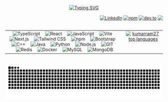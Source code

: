 <p align="center">
  <a href="https://git.io/typing-svg">
    <img src="https://readme-typing-svg.herokuapp.com/?lines=Hello,+There!+👋;This+is+Kumar+....;Nice+to+meet+you!&center=true&size=27" alt="Typing SVG">
  </a>
</p>

<div align="right" style="text-decoration: none;">
  <a href="https://www.linkedin.com/in/kumarsatyasriram" target="_blank">
    <img alt="LinkedIn" title="LinkedIn" height="20" width="20" style="vertical-align: middle;" src="https://www.vectorlogo.zone/logos/linkedin/linkedin-icon.svg"></a>
  <a href="https://www.npmjs.com/~kumarsatyasriram" target="_blank">
    <img alt="npm" title="npm" height="20" width="20" style="vertical-align: middle;" src="https://cdn.simpleicons.org/npm"></a>
  <a href="https://dev.to/kumarsatyasriram" target="_blank">
    <img alt="dev.to" title="dev.to" height="20" style="vertical-align: middle;" src="https://i.imgur.com/mVm29vK.png"></a>
  <img height="20" style="vertical-align: middle;" src="https://visitor-badge.laobi.icu/badge?page_id=kumarram27.kumarram27">
</div>

<br>

<table border="0" style=" border: none;">
  <tr>
    <td align="center" style="border: none;">
      <img src="https://cdn.jsdelivr.net/gh/devicons/devicon/icons/typescript/typescript-original.svg" height="50" title="TypeScript" alt="TypeScript" />
      <img width="9" />
      <img src="https://cdn.jsdelivr.net/gh/devicons/devicon@latest/icons/react/react-original.svg" height="50" title="React" alt="React"/>
      <img width="9" />
      <img src="https://cdn.jsdelivr.net/gh/devicons/devicon/icons/javascript/javascript-original.svg" height="50" title="JavaScript" alt="JavaScript" />
      <img width="9" />
      <img src="https://www.vectorlogo.zone/logos/vitejsdev/vitejsdev-icon.svg" height="50" title="Vite" alt="Vite" />
      <img width="9" />
      <img src="https://cdn.jsdelivr.net/gh/devicons/devicon@latest/icons/nextjs/nextjs-original.svg" height="50" title="Next.js" alt="Next.js" />
      <img width="9" />
      <img src="https://cdn.jsdelivr.net/gh/devicons/devicon@latest/icons/tailwindcss/tailwindcss-original.svg" height="50" title="Tailwind CSS" alt="Tailwind CSS" />
      <img width="9" />
      <img src="https://cdn.jsdelivr.net/gh/devicons/devicon/icons/npm/npm-original-wordmark.svg" height="50" title="npm" alt="npm" />
      <img width="9" />
      <img src="https://cdn.jsdelivr.net/gh/devicons/devicon@latest/icons/bootstrap/bootstrap-original.svg" height="50" title="Bootstrap" alt="Bootstrap" />
      <img width="9" />
      <img src="https://cdn.jsdelivr.net/gh/devicons/devicon/icons/cplusplus/cplusplus-original.svg" height="50" title="C++" alt="C++" />
      <img width="9" />
      <img src="https://www.vectorlogo.zone/logos/java/java-icon.svg" height="50" title="Java" alt="Java" />
      <img width="9" />
      <img src="https://www.vectorlogo.zone/logos/python/python-icon.svg" height="50" title="Python" alt="Python" />
      <img width="9" />
      <img src="https://www.vectorlogo.zone/logos/nodejs/nodejs-icon.svg" height="50" title="Node.js" alt="Node.js" />
      <img width="9" />
      <img src="https://www.vectorlogo.zone/logos/git-scm/git-scm-icon.svg" height="50" title="GIT" alt="GIT" />
      <img width="9" />
      <img src="https://cdn.jsdelivr.net/gh/devicons/devicon@latest/icons/redis/redis-original.svg" height="50" title="Redis" alt="Redis" />
      <img width="9" />
      <img src="https://www.vectorlogo.zone/logos/docker/docker-icon.svg" height="50" title="Docker" alt="Docker" />
      <img width="9" />
      <img src="https://www.vectorlogo.zone/logos/mysql/mysql-icon.svg" height="50" title="MySQL" alt="MySQL" />
      <img width="9" />
      <img src="https://cdn.jsdelivr.net/gh/devicons/devicon@latest/icons/mongodb/mongodb-plain-wordmark.svg" height="50" title="MongoDB" alt="MongoDB" />
    </td>
    <td align="center" style="vertical-align: top;border: none;">
      <a href="https://github.com/kumarram27/github-readme-stats">
        <picture>
          <source
            media="(prefers-color-scheme: light)"
            srcset="https://github-readme-stats.vercel.app/api/top-langs/?username=kumarram27&hide=c%23,powershell,Mathematica,Ruby,Objective-C,Objective-C%2b%2b,Cuda&title_color=000000&text_color=000000&icon_color=000000&langs_count=8&layout=compact&border_color=000000&hide_border=true&size_weight=0.5&bg_color=00000000&count_weight=0.5"
          />
          <source
            media="(prefers-color-scheme: dark)"
            srcset="https://github-readme-stats.vercel.app/api/top-langs/?username=kumarram27&hide=c%23,powershell,Mathematica,Ruby,Objective-C,Objective-C%2b%2b,Cuda&title_color=61dafb&text_color=ffffff&icon_color=61dafb&langs_count=8&layout=compact&border_color=61dafb&hide_border=true&size_weight=0.5&bg_color=00000000&count_weight=0.5"
          />
          <img
            align="center"
            height="180"
            src="https://github-readme-stats.vercel.app/api/top-langs/?username=kumarram27&hide=c%23,powershell,Mathematica,Ruby,Objective-C,Objective-C%2b%2b,Cuda&title_color=61dafb&text_color=ffffff&icon_color=61dafb&langs_count=8&layout=compact&border_color=61dafb&hide_border=true&size_weight=0.5&bg_color=00000000&count_weight=0.5"
            alt="kumarram27 top languages"
          />
        </picture>
      </a>
    </td>
  </tr>
</table>

  <br>

  <picture>
  <source media="(prefers-color-scheme: dark)" srcset="https://raw.githubusercontent.com/kumarram27/kumarram27/output/snake-dark.svg" />
  <source media="(prefers-color-scheme: light)" srcset="https://raw.githubusercontent.com/kumarram27/kumarram27/output/snake-light.svg" />
  <img src="https://raw.githubusercontent.com/kumarram27/kumarram27/output/snake-dark.svg"
  alt="Snake animation" />
  </picture>
</p>
